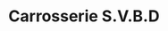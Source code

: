 ---
title: "Carrosserie S.V.B.D"
url: /maulevrier/carrosserie-s-v-b-d/
shop: réparation de voitures
---
